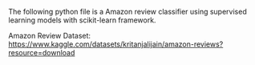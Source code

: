 The following python file is a Amazon review classifier using supervised learning models with scikit-learn framework.

Amazon Review Dataset: https://www.kaggle.com/datasets/kritanjalijain/amazon-reviews?resource=download
